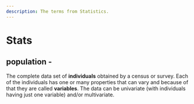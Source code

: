 ```yaml
---
description: The terms from Statistics.
---
```


# Stats

## population -

The complete data set of **individuals** obtained by a census or survey. Each of the individuals has one or many properties that can vary and because of that they are called **variables**. The data can be univariate \(with individuals having just one variable\) and/or multivariate.

